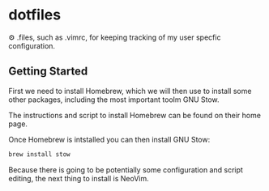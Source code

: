 # dotfiles

⚙️ .files, such as .vimrc, for keeping tracking of my user specfic configuration.

## Getting Started

First we need to install Homebrew, which we will then use to install some other packages, including the most important toolm GNU Stow.

The instructions and script to install Homebrew can be found on their home page.

Once Homebrew is intstalled you can then install GNU Stow:

```bash
brew install stow
```

Because there is going to be potentially some configuration and script editing, the next thing to install is NeoVim.


